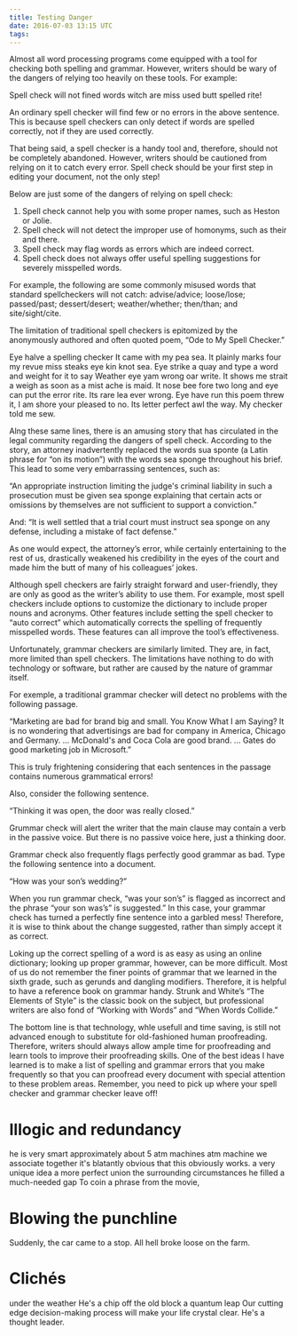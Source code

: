 ```yaml
---
title: Testing Danger
date: 2016-07-03 13:15 UTC
tags:
---
```



Almost all word processing programs come equipped with a tool for checking both spelling and grammar. However, writers should be wary of the dangers of relying too heavily on these tools. For example:

Spell check will not fined words witch are miss used butt spelled rite!

An ordinary spell checker will find few or no errors in the above sentence. This is because spell checkers can only detect if words are spelled correctly, not if they are used correctly.

That being said, a spell checker is a handy tool and, therefore, should not be completely abandoned. However, writers should be cautioned from relying on it to catch every error. Spell check should be your first step in editing your document, not the only step!

Below are just some of the dangers of relying on spell check:

1. Spell check cannot help you with some proper names, such as Heston or Jolie.
2. Spell check will not detect the improper use of homonyms, such as their and there.
3. Spell check may flag words as errors which are indeed correct.
4. Spell check does not always offer useful spelling suggestions for severely misspelled words.

For example, the following are some commonly misused words that standard spellcheckers will not catch: advise/advice; loose/lose; passed/past; dessert/desert; weather/whether; then/than; and site/sight/cite.

The limitation of traditional spell checkers is epitomized by the anonymously authored and often quoted poem, “Ode to My Spell Checker.”

Eye halve a spelling checker
It came with my pea sea.
It plainly marks four my revue miss steaks eye kin knot sea.
Eye strike a quay and type a word and weight for it to say
Weather eye yam wrong oar write.
It shows me strait a weigh as soon as a mist ache is maid.
It nose bee fore two long and eye can put the error rite.
Its rare lea ever wrong.
Eye have run this poem threw it,
I am shore your pleased to no.
Its letter perfect awl the way.
My checker told me sew.

Alng these same lines, there is an amusing story that has circulated in the legal community regarding the dangers of spell check. According to the story, an attorney inadvertently replaced the words sua sponte (a Latin phrase for “on its motion”) with the words sea sponge throughout his brief. This lead to some very embarrassing sentences, such as:

“An appropriate instruction limiting the judge's criminal liability in such a prosecution must be given sea sponge explaining that certain acts or omissions by themselves are not sufficient to support a conviction.”

And: “It is well settled that a trial court must instruct sea sponge on any defense, including a mistake of fact defense.”

As one would expect, the attorney’s error, while certainly entertaining to the rest of us, drastically weakened his credibility in the eyes of the court and made him the butt of many of his colleagues’ jokes.

Although spell checkers are fairly straight forward and user-friendly, they are only as good as the writer’s ability to use them. For example, most spell checkers include options to customize the dictionary to include proper nouns and acronyms. Other features include setting the spell checker to “auto correct” which automatically corrects the spelling of frequently misspelled words. These features can all improve the tool’s effectiveness.

Unfortunately, grammar checkers are similarly limited. They are, in fact, more limited than spell checkers. The limitations have nothing to do with technology or software, but rather are caused by the nature of grammar itself.

For exemple, a traditional grammar checker will detect no problems with the following passage.

“Marketing are bad for brand big and small. You Know What I am Saying? It is no wondering that advertisings are bad for company in America, Chicago and Germany. ... McDonald's and Coca Cola are good brand. ... Gates do good marketing job in Microsoft.”

This is truly frightening considering that each sentences in the passage contains numerous grammatical errors!

Also, consider the following sentence.

“Thinking it was open, the door was really closed.”

Grummar check will alert the writer that the main clause may contain a verb in the passive voice. But there is no passive voice here, just a thinking door.

Grammar check also frequently flags perfectly good grammar as bad. Type the following sentence into a document.

“How was your son’s wedding?”

When you run grammar check, “was your son’s” is flagged as incorrect and the phrase “your son was’s” is suggested.” In this case, your grammar check has turned a perfectly fine sentence into a garbled mess! Therefore, it is wise to think about the change suggested, rather than simply accept it as correct.

Loking up the correct spelling of a word is as easy as using an online dictionary; looking up proper grammar, however, can be more difficult. Most of us do not remember the finer points of grammar that we learned in the sixth grade, such as gerunds and dangling modifiers. Therefore, it is helpful to have a reference book on grammar handy. Strunk and White’s “The Elements of Style” is the classic book on the subject, but professional writers are also fond of “Working with Words” and “When Words Collide.”

The bottom line is that technology, whle usefull and time saving, is still not advanced enough to substitute for old-fashioned human proofreading. Therefore, writers should always allow ample time for proofreading and learn tools to improve their proofreading skills. One of the best ideas I have learned is to make a list of spelling and grammar errors that you make frequently so that you can proofread every document with special attention to these problem areas. Remember, you need to pick up where your spell checker and grammar checker leave off!

# Illogic and redundancy
he is very smart
approximately about 5 atm machines
atm machine
we associate together
it's blatantly obvious that this obviously works.
a very unique idea
a more perfect union
the surrounding circumstances
he filled a much-needed gap
To coin a phrase from the movie,

# Blowing the punchline
Suddenly, the car came to a stop.
All hell broke loose on the farm.

# Clichés
under the weather
He's a chip off the old block
a quantum leap
Our cutting edge decision-making process will make your life crystal clear.
He's a thought leader.